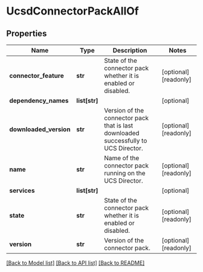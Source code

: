 # UcsdConnectorPackAllOf

## Properties
Name | Type | Description | Notes
------------ | ------------- | ------------- | -------------
**connector_feature** | **str** | State of the connector pack whether it is enabled or disabled.   | [optional] [readonly] 
**dependency_names** | **list[str]** |  | [optional] 
**downloaded_version** | **str** | Version of the connector pack that is last downloaded successfully to UCS Director.   | [optional] [readonly] 
**name** | **str** | Name of the connector pack running on the UCS Director.   | [optional] [readonly] 
**services** | **list[str]** |  | [optional] 
**state** | **str** | State of the connector pack whether it is enabled or disabled.   | [optional] [readonly] 
**version** | **str** | Version of the connector pack.    | [optional] [readonly] 

[[Back to Model list]](../README.md#documentation-for-models) [[Back to API list]](../README.md#documentation-for-api-endpoints) [[Back to README]](../README.md)


